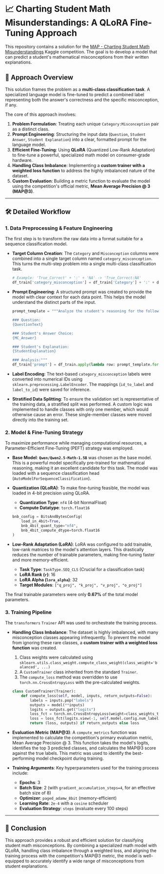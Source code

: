 # 📈 Charting Student Math Misunderstandings: A QLoRA Fine-Tuning Approach

This repository contains a solution for the [MAP - Charting Student Math Misunderstandings](https://www.kaggle.com/competitions/map-charting-student-math-misunderstandings) Kaggle competition. The goal is to develop a model that can predict a student's mathematical misconceptions from their written explanations.

## 🎯 Approach Overview

This solution frames the problem as a **multi-class classification task**. A specialized language model is fine-tuned to predict a combined label representing both the answer's correctness and the specific misconception, if any.

The core of this approach involves:
1.  **Problem Formulation**: Treating each unique `Category:Misconception` pair as a distinct class.
2.  **Prompt Engineering**: Structuring the input data (`Question`, `Student Answer`, `Student Explanation`) into a clear, formatted prompt for the language model.
3.  **Efficient Fine-Tuning**: Using **QLoRA** (Quantized Low-Rank Adaptation) to fine-tune a powerful, specialized math model on consumer-grade hardware.
4.  **Handling Class Imbalance**: Implementing a **custom trainer with a weighted loss function** to address the highly imbalanced nature of the dataset.
5.  **Custom Evaluation**: Building a metric function to evaluate the model using the competition's official metric, **Mean Average Precision @ 3 (MAP@3)**.

---

## 🛠️ Detailed Workflow

### 1. Data Preprocessing & Feature Engineering

The first step is to transform the raw data into a format suitable for a sequence classification model.

* **Target Column Creation**: The `Category` and `Misconception` columns were combined into a single target column named `category_misconception`. This turns the multi-step problem into a single multi-class classification task.
    ```python
    # Example: 'True_Correct' + ':' + 'NA' -> 'True_Correct:NA'
    df_train['category_misconception'] = df_train['Category'] + ':' + df_train['Misconception']
    ```

* **Prompt Engineering**: A structured prompt was created to provide the model with clear context for each data point. This helps the model understand the distinct parts of the input.
    ```python
    prompt_template = """Analyze the student's reasoning for the following math problem.

    ### Question:
    {QuestionText}

    ### Student's Answer Choice:
    {MC_Answer}

    ### Student's Explanation:
    {StudentExplanation}

    ### Analysis:"""
    df_train['prompt'] = df_train.apply(lambda row: prompt_template.format(...), axis=1)
    ```

* **Label Encoding**: The text-based `category_misconception` labels were converted into numerical IDs using `sklearn.preprocessing.LabelEncoder`. The mappings (`id_to_label` and `label_to_id`) were saved for inference.

* **Stratified Data Splitting**: To ensure the validation set is representative of the training data, a stratified split was performed. A custom logic was implemented to handle classes with only one member, which would otherwise cause an error. These single-member classes were moved directly into the training set.

### 2. Model & Fine-Tuning Strategy

To maximize performance while managing computational resources, a Parameter-Efficient Fine-Tuning (PEFT) strategy was employed.

* **Base Model**: **`Qwen/Qwen2.5-Math-1.5B`** was chosen as the base model. This is a powerful model specifically pre-trained for mathematical reasoning, making it an excellent candidate for this task. The model was loaded with a sequence classification head (`AutoModelForSequenceClassification`).

* **Quantization (QLoRA)**: To make fine-tuning feasible, the model was loaded in 4-bit precision using QLoRA.
    * **Quantization Type**: `nf4` (4-bit NormalFloat)
    * **Compute Datatype**: `torch.float16`
    ```python
    bnb_config = BitsAndBytesConfig(
        load_in_4bit=True,
        bnb_4bit_quant_type="nf4",
        bnb_4bit_compute_dtype=torch.float16
    )
    ```

* **Low-Rank Adaptation (LoRA)**: LoRA was configured to add trainable, low-rank matrices to the model's attention layers. This drastically reduces the number of trainable parameters, making fine-tuning faster and more memory-efficient.
    * **Task Type**: `TaskType.SEQ_CLS` (Crucial for a classification task)
    * **LoRA Rank (`r`)**: 16
    * **LoRA Alpha (`lora_alpha`)**: 32
    * **Target Modules**: `["q_proj", "k_proj", "v_proj", "o_proj"]`
    
The final trainable parameters were only **0.67%** of the total model parameters.

### 3. Training Pipeline

The `transformers` `Trainer` API was used to orchestrate the training process.

* **Handling Class Imbalance**: The dataset is highly imbalanced, with many misconception classes appearing infrequently. To prevent the model from ignoring these rare classes, a **custom trainer with a weighted loss function** was created.
    1.  Class weights were calculated using `sklearn.utils.class_weight.compute_class_weight(class_weight='balanced', ...)`
    2.  A `CustomTrainer` class inherited from the standard `Trainer`.
    3.  The `compute_loss` method was overridden to use `torch.nn.CrossEntropyLoss` with the pre-calculated weights.
    ```python
    class CustomTrainer(Trainer):
        def compute_loss(self, model, inputs, return_outputs=False):
            labels = inputs.pop("labels")
            outputs = model(**inputs)
            logits = outputs.get("logits")
            loss_fct = torch.nn.CrossEntropyLoss(weight=class_weights_tensor) # Using weights
            loss = loss_fct(logits.view(-1, self.model.config.num_labels), labels.view(-1))
            return (loss, outputs) if return_outputs else loss
    ```

* **Evaluation Metric (MAP@3)**: A `compute_metrics` function was implemented to calculate the competition's primary evaluation metric, Mean Average Precision @ 3. This function takes the model's logits, identifies the top 3 predicted classes, and calculates the MAP@3 score against the true labels. This metric was used to identify the best-performing model checkpoint during training.

* **Training Arguments**: Key hyperparameters used for the training process include:
    * **Epochs**: 3
    * **Batch Size**: 2 (with `gradient_accumulation_steps=4`, for an effective batch size of 8)
    * **Optimizer**: `paged_adamw_8bit` (memory-efficient)
    * **Learning Rate**: `2e-4` with a `cosine` scheduler
    * **Evaluation Strategy**: `steps` (evaluate every 100 steps)

---

## 🚀 Conclusion

This approach provides a robust and efficient solution for classifying student math misconceptions. By combining a specialized math model with QLoRA, handling class imbalance through a weighted loss, and aligning the training process with the competition's MAP@3 metric, the model is well-equipped to accurately identify a wide range of misconceptions from student explanations.
